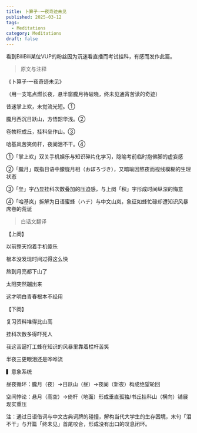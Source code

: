 ```yaml
---
title: 卜算子·一夜奇迹未见
published: 2025-03-12
tags:
  - Meditations
category: Meditations
draft: false
---
```


看到BiliBili某位VUP的粉丝因为沉迷看直播而考试挂科，有感而发作此篇。

>原文与注释

《卜算子·一夜奇迹未见》

（用一支笔点燃长夜，悬半窗朧月待破晓，终未见通宵苦读的奇迹）

昔迷掌上欢，未觉流光短。➀

朧月西沉日跃山，方悟韶华浅。➁

卷帙积成丘，挂科垒作山。➂

哈基岚苦笑倚杆，夜阑泪不干。➃

➀「掌上欢」双关手机娱乐与知识碎片化学习，隐喻考前临时抱佛脚的虚妄感

➁「朧月」既指日语中朦胧月相（おぼろづき），又暗喻因熬夜而视线模糊的生理状态

➂「垒」字凸显挂科次数叠加的压迫感，与上阕「积」字形成时间纵深的悔意

➃「哈基岚」拆解为日语蜜蜂（ハチ）与中文山岚，象征如蜂忙碌却遭知识风暴席卷的荒诞

>白话文翻译

【上阕】

以前整天抱着手机傻乐

根本没发现时间过得这么快

熬到月亮都下山了

太阳突然蹦出来

这才明白青春根本不经用

【下阕】

复习资料堆得比山高

挂科次数多得吓死人

我这苦逼打工蜂在知识的风暴里靠着栏杆苦笑

半夜三更眼泪还是哗哗流

▍意象系统

昼夜循环：朧月（夜）→日跃山（昼）→夜阑（新夜）构成绝望轮回

空间悖论：悬月（高空）→倚杆（地面）形成垂直孤独/书丘挂科山（横向）铺展现实重压

注：通过日语借词与中文古典词牌的碰撞，解构当代大学生的生存困境，末句「泪不干」与开篇「终未见」首尾咬合，形成没有出口的叹息闭环。